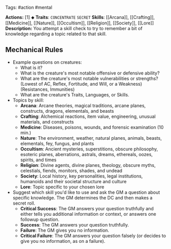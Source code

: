 Tags: #action #mental 

**Actions:** [1] ⬥
**Traits**: `CONCENTRATE` `SECRET`
**Skills**: [[Arcana]], [[Crafting]], [[Medicine]], [[Nature]],  [[Occultism]],  [[Religion]],  [[Society]], [[Lore]]
**Description:** You attempt a skill check to try to remember a bit of knowledge regarding a topic related to that skill.

## Mechanical Rules

- Example questions on creatures:  
	- What is it?
	- What is the creature's most notable offensive or defensive ability?
	- What are the creature's most notable vulnerabilities or strengths?   (Lowest of AC, Reflex, Fortitude, and Will, or a Weakness) (Resistances, Immunities)
	- What are the creature's Traits, Languages, or Skills.
- Topics by skill:
	- **Arcana**: Arcane theories, magical traditions, arcane planes, constructs, dragons, elementals, and beasts
	- **Crafting**: Alchemical reactions, item value, engineering, unusual materials, and constructs
	- **Medicine**: Diseases, poisons, wounds, and forensic examination (10 min.)
	- **Nature**: The environment, weather, natural planes, animals, beasts, elementals, fey, fungus, and plants
	- **Occultism**: Ancient mysteries, superstitions, obscure philosophy, esoteric planes, aberrations, astrals, dreams, ethereals, oozes, spirits, and times
	- **Religion**: Divine agents, divine planes, theology, obscure myths, celestials, fiends, monitors, shades, and undead
	- **Society**: Local history, key personalities, legal institutions, humanoids and their societal structure and culture
	- **Lore**: Topic specific to your chosen lore
- Suggest which skill you'd like to use and ask the GM a question about specific knowledge. The GM determines the DC and then makes a secret roll.
	- **Critical Success**: The GM answers your question truthfully and either tells you additional information or context, or answers one followup question.
	- **Success**: The GM answers your question truthfully.
	- **Failure**: The GM gives you no information.
	- **Critical Failure**: The GM answers your question falsely (or decides to give you no information, as on a failure).
